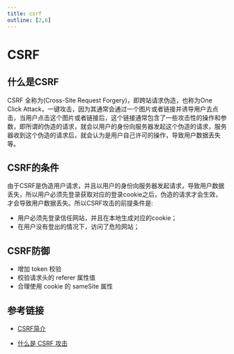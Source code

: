 ```yaml
---
title: csrf
outline: [2,6]
---
```


# CSRF

## 什么是CSRF

CSRF 全称为(Cross-Site Request Forgery)，即跨站请求伪造，也称为One Click Attack，一键攻击，因为其通常会通过一个图片或者链接并诱导用户去点击，当用户点击这个图片或者链接后，这个链接通常包含了一些攻击性的操作和参数，即所谓的伪造的请求，就会以用户的身份向服务器发起这个伪造的请求，服务器收到这个伪造的请求后，就会认为是用户自己许可的操作，导致用户数据丢失等。

## CSRF的条件

由于CSRF是伪造用户请求，并且以用户的身份向服务器发起请求，导致用户数据丢失，所以用户必须先登录获取对应的登录cookie之后，伪造的请求才会生效，才会导致用户数据丢失。所以CSRF攻击的前提条件是:

- 用户必须先登录信任网站，并且在本地生成对应的cookie；
- 在用户没有登出的情况下，访问了危险网站；

## CSRF防御

- 增加 token 校验
- 校验请求头的 referer 属性值
- 合理使用 cookie 的 sameSite 属性

## 参考链接

- [CSRF简介](https://blog.csdn.net/qq_45803593/article/details/124727762)

- [什么是 CSRF 攻击](https://blog.csdn.net/ihtml5/article/details/115283688)
